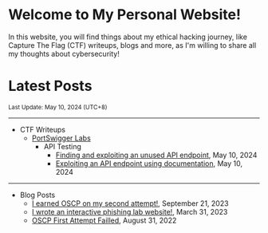 # Welcome to My Personal Website!

In this website, you will find things about my ethical hacking journey, like Capture The Flag (CTF) writeups, blogs and more, as I'm willing to share all my thoughts about cybersecurity!

# Latest Posts

<span class="page_information"><small>Last Update: May 10, 2024 (UTC+8)</small></span>

* * *
- CTF Writeups
    - [PortSwigger Labs](https://siunam321.github.io/ctf/#portswigger-labs)
        - API Testing
            - [Finding and exploiting an unused API endpoint](https://siunam321.github.io/ctf/portswigger-labs/api-testing/api-2), May 10, 2024
            - [Exploiting an API endpoint using documentation](https://siunam321.github.io/ctf/portswigger-labs/api-testing/api-1), May 10, 2024

* * *
- Blog Posts
    - [I earned OSCP on my second attempt!](https://siunam321.github.io/blog/2023-09-21-I-earned-OSCP-on-my-second-attempt), September 21, 2023
    - [I wrote an interactive phishing lab website!](https://siunam321.github.io/blog/2023-03-31-I-wrote-an-interactive-phishing-lab-website), March 31, 2023
    - [OSCP First Attempt Failled](https://siunam321.github.io/blog/2022-08-31-OSCP-First-Attempt-Failled), August 31, 2022